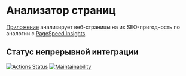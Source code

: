 # Анализатор страниц

[Приложение](https://python-project-83-vpd7.onrender.com/) анализирует веб-страницы на их SEO-пригодность по аналогии с [PageSpeed Insights](https://pagespeed.web.dev/).

## Статус непрерывной интеграции

[![Actions Status](https://github.com/RKV102/python-project-83/actions/workflows/hexlet-check.yml/badge.svg)](https://github.com/RKV102/python-project-83/actions)
[![Maintainability](https://api.codeclimate.com/v1/badges/5f8dbe355e6c453f8f5c/maintainability)](https://codeclimate.com/github/RKV102/python-project-83/maintainability)